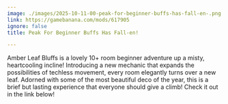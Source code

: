 ```yaml
---
image: ./images/2025-10-11-00-peak-for-beginner-buffs-has-fall-en-.png
link: https://gamebanana.com/mods/617905
ignore: false
title: Peak For Beginner Buffs Has Fall-en!

---
```


Amber Leaf Bluffs is a lovely 10+ room beginner adventure up a misty, heartcooling incline! Introducing a new mechanic that expands the possibilities of techless movement, every room elegantly turns over a new leaf. Adorned with some of the most beautiful deco of the year, this is a brief but lasting experience that everyone should give a climb! Check it out in the link below!